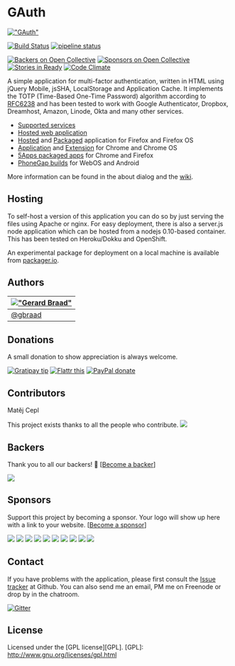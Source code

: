 GAuth
=====

[!["GAuth"](https://raw.githubusercontent.com/gbraad/gauth/master/img/icon_64.png)](http://github.com/gbraad/gauth)

[![Build Status](https://travis-ci.org/gbraad/gauth.svg?branch=master)](https://travis-ci.org/gbraad/html5-google-authenticator)
[![pipeline status](https://gitlab.com/gbraad/gauth/badges/master/pipeline.svg)](https://gitlab.com/gbraad/gauth/commits/master)
<!--[![Build Status](https://drone.io/github.com/gbraad/html5-google-authenticator/status.png)](https://drone.io/github.com/gbraad/html5-google-authenticator/latest)-->
[![Backers on Open Collective](https://opencollective.com/gauth/backers/badge.svg)](#backers) 
[![Sponsors on Open Collective](https://opencollective.com/gauth/sponsors/badge.svg)](#sponsors) 
[![Stories in Ready](https://badge.waffle.io/gbraad/gauth.png?label=ready&title=Ready)](https://waffle.io/gbraad/gauth)
[![Code Climate](https://codeclimate.com/github/gbraad/html5-google-authenticator/badges/gpa.svg)](https://codeclimate.com/github/gbraad/html5-google-authenticator)


A simple application for multi-factor authentication, written in HTML using
jQuery Mobile, jsSHA, LocalStorage and Application Cache. It implements the 
TOTP  (Time-Based One-Time Password) algorithm according to [RFC6238](https://tools.ietf.org/html/rfc6238)
 and has been tested to work with Google Authenticator, Dropbox, Dreamhost,
 Amazon, Linode, Okta and many other services.


* [Supported services](https://github.com/gbraad/gauth/wiki/Supported-services)
* [Hosted web application](http://gauth.apps.gbraad.nl "Hosted web application")
* [Hosted](https://marketplace.firefox.com/app/gauth "Firefox Web Application") and [Packaged](https://marketplace.firefox.com/app/gauth-packaged/ "Firefox Packaged Application") application for Firefox and Firefox OS
* [Application](https://chrome.google.com/webstore/detail/gauth-authenticator/jcmgkikfgdbehjdajjdnebnnmmknfblm "Chrome application") and [Extension](https://chrome.google.com/webstore/detail/ilgcnhelpchnceeipipijaljkblbcobl "Chrome extension") for Chrome and Chrome OS
* [5Apps packaged apps](https://5apps.com/gbraad/gauth "5Apps packages") for Chrome and Firefox
* [PhoneGap builds](http://build.phonegap.com/apps/135419/share "PhoneGap Build") for WebOS and Android

More information can be found in the about dialog and the [wiki](https://github.com/gbraad/gauth/wiki "GAuth wiki").


Hosting
-------

To self-host a version of this application you can do so by just serving the files using Apache or nginx. For easy deployment, there is also a server.js node application which can be hosted from a nodejs 0.10-based container. This has been tested on Heroku/Dokku and OpenShift.

An experimental package for deployment on a local machine is available from [packager.io](https://packager.io/gh/gbraad/gauth/).


Authors
-------

| [!["Gerard Braad"](http://gravatar.com/avatar/e466994eea3c2a1672564e45aca844d0.png?s=60)](http://gbraad.nl "Gerard Braad <me@gbraad.nl>") |
|---|
| [@gbraad](https://twitter.com/gbraad)  |


Donations
---------
A small donation to show appreciation is always welcome.

[![Gratipay tip](https://img.shields.io/gratipay/gbraad.svg)](https://gratipay.com/gbraad)
[![Flattr this](http://api.flattr.com/button/flattr-badge-large.png)](http://flattr.com/thing/717982/GAuth-Authenticator)
[![PayPal donate](https://www.paypalobjects.com/en_US/i/btn/btn_donate_SM.gif)](https://www.paypal.com/cgi-bin/webscr?cmd=_donations&business=me%40gbraad%2enl&lc=US&item_name=gbraad&currency_code=USD&bn=PP%2dDonationsBF%3abtn_donate_SM%2egif%3aNonHosted)


Contributors
------------
Matěj Cepl

This project exists thanks to all the people who contribute. 
<a href="graphs/contributors"><img src="https://opencollective.com/gauth/contributors.svg?width=890&button=false" /></a>


## Backers

Thank you to all our backers! 🙏 [[Become a backer](https://opencollective.com/gauth#backer)]

<a href="https://opencollective.com/gauth#backers" target="_blank"><img src="https://opencollective.com/gauth/backers.svg?width=890"></a>


## Sponsors

Support this project by becoming a sponsor. Your logo will show up here with a link to your website. [[Become a sponsor](https://opencollective.com/gauth#sponsor)]

<a href="https://opencollective.com/gauth/sponsor/0/website" target="_blank"><img src="https://opencollective.com/gauth/sponsor/0/avatar.svg"></a>
<a href="https://opencollective.com/gauth/sponsor/1/website" target="_blank"><img src="https://opencollective.com/gauth/sponsor/1/avatar.svg"></a>
<a href="https://opencollective.com/gauth/sponsor/2/website" target="_blank"><img src="https://opencollective.com/gauth/sponsor/2/avatar.svg"></a>
<a href="https://opencollective.com/gauth/sponsor/3/website" target="_blank"><img src="https://opencollective.com/gauth/sponsor/3/avatar.svg"></a>
<a href="https://opencollective.com/gauth/sponsor/4/website" target="_blank"><img src="https://opencollective.com/gauth/sponsor/4/avatar.svg"></a>
<a href="https://opencollective.com/gauth/sponsor/5/website" target="_blank"><img src="https://opencollective.com/gauth/sponsor/5/avatar.svg"></a>
<a href="https://opencollective.com/gauth/sponsor/6/website" target="_blank"><img src="https://opencollective.com/gauth/sponsor/6/avatar.svg"></a>
<a href="https://opencollective.com/gauth/sponsor/7/website" target="_blank"><img src="https://opencollective.com/gauth/sponsor/7/avatar.svg"></a>
<a href="https://opencollective.com/gauth/sponsor/8/website" target="_blank"><img src="https://opencollective.com/gauth/sponsor/8/avatar.svg"></a>
<a href="https://opencollective.com/gauth/sponsor/9/website" target="_blank"><img src="https://opencollective.com/gauth/sponsor/9/avatar.svg"></a>


Contact
-------
If you have problems with the application, please first consult the
[Issue tracker](https://github.com/gbraad/gauth/issues "Issue tracker")
at Github. You can also send me an email, PM me on Freenode or drop by in the chatroom.

[![Gitter](https://badges.gitter.im/Join%20Chat.svg)](https://gitter.im/gbraad/gauth?utm_source=badge&utm_medium=badge&utm_campaign=pr-badge)


License
-------
Licensed under the [GPL license][GPL].
[GPL]: http://www.gnu.org/licenses/gpl.html






